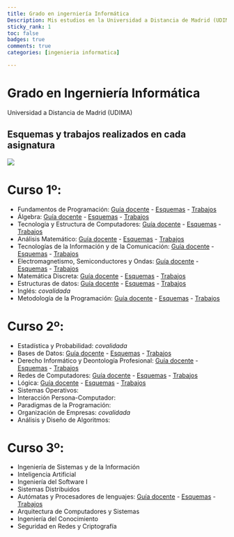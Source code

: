 ```yaml
---
title: Grado en ingerniería Informática
Description: Mis estudios en la Universidad a Distancia de Madrid (UDIMA) 
sticky_rank: 1
toc: false
badges: true
comments: true
categories: [ingenieria informatica]

---
```

# Grado en Ingerniería Informática
Universidad a Distancia de Madrid (UDIMA) 

## Esquemas y trabajos realizados en cada asignatura  

![](https://github.com/juandrh/Estudios_Ingenieria_Informatica/udima.png)
# Curso 1º:
- Fundamentos de Programación: [Guía docente](https://www.udima.es/es/fundamentos-programacion-116.html) - [Esquemas](https://github.com/juandrh/Estudios_Ingenieria_Informatica/tree/main/Curso01/fp/FP-01-10.pdf) - [Trabajos](https://github.com/juandrh/Estudios_Ingenieria_Informatica/tree/main/Curso01/fp) 
- Álgebra: [Guía docente](https://www.udima.es/es/algebra.html) - [Esquemas](https://github.com/juandrh/Estudios_Ingenieria_Informatica/tree/main/Curso01/alg/Esquemas-AL.pdf) - [Trabajos](https://github.com/juandrh/Estudios_Ingenieria_Informatica/tree/main/Curso01/alg) 
- Tecnología y Estructura de Computadores: [Guía docente](https://www.udima.es/es/tecnologia-estructura-computadores-118.html) - [Esquemas](https://github.com/juandrh/Estudios_Ingenieria_Informatica/tree/main/Curso01/tec/Esq-TEC.pdf) - [Trabajos](https://github.com/juandrh/Estudios_Ingenieria_Informatica/tree/main/Curso01/tec) 
- Análisis Matemático: [Guía docente](https://www.udima.es/es/analisis-matematico.html) - [Esquemas](https://github.com/juandrh/Estudios_Ingenieria_Informatica/tree/main/Curso01/am/ESQ-AM.pdf) - [Trabajos](https://github.com/juandrh/Estudios_Ingenieria_Informatica/tree/main/Curso01/am) 
- Tecnologías de la Información y de la Comunicación: [Guía docente](https://www.udima.es/es/tecnologias-informacion-comunicacion-116.html) - [Esquemas](https://github.com/juandrh/Estudios_Ingenieria_Informatica/tree/main/Curso01/tic/Esq-TIC.pdf) - [Trabajos](https://github.com/juandrh/Estudios_Ingenieria_Informatica/tree/main/Curso01/tic) 
- Electromagnetismo, Semiconductores y Ondas: [Guía docente](https://www.udima.es/es/electromagnetismo-semiconductores-ondas.html) - [Esquemas](https://github.com/juandrh/Estudios_Ingenieria_Informatica/tree/main/Curso01/eso/Esq-ES.pdf) - [Trabajos](https://github.com/juandrh/Estudios_Ingenieria_Informatica/tree/main/Curso01/eso) 
- Matemática Discreta: [Guía docente](https://www.udima.es/es/matematica-discreta-116.html) - [Esquemas](https://github.com/juandrh/Estudios_Ingenieria_Informatica/tree/main/Curso01/md/MD.pdf) - [Trabajos](https://github.com/juandrh/Estudios_Ingenieria_Informatica/tree/main/Curso01/md) 
- Estructuras de datos: [Guía docente](https://www.udima.es/es/estructuras-datos-116.html) - [Esquemas](https://github.com/juandrh/Estudios_Ingenieria_Informatica/tree/main/Curso01/ed/Esq-ED.pdf) - [Trabajos](https://github.com/juandrh/Estudios_Ingenieria_Informatica/tree/main/Curso01/ed) 
- Inglés:   _covalidada_
- Metodología de la Programación: [Guía docente](https://www.udima.es/es/metodologia-programacion-118.html) - [Esquemas](https://github.com/juandrh/Estudios_Ingenieria_Informatica/tree/main/Curso01/mp/ESQ-MP.pdf) - [Trabajos](https://github.com/juandrh/Estudios_Ingenieria_Informatica/tree/main/Curso01/mp) 

# Curso 2º:

- Estadística y Probabilidad:   _covalidada_
- Bases de Datos: [Guía docente](https://www.udima.es/es/bases-datos-116.html) - [Esquemas](https://github.com/juandrh/Estudios_Ingenieria_Informatica/tree/main/Curso02/bd/Esq-BBDD.pdf) - [Trabajos](https://github.com/juandrh/Estudios_Ingenieria_Informatica/tree/main/Curso02/bd) 
- Derecho Informático y Deontología Profesional: [Guía docente](https://www.udima.es/es/derecho-informatico-deontologia-profesional.html) - [Esquemas](https://github.com/juandrh/Estudios_Ingenieria_Informatica/tree/main/Curso02/dch/Esq-Derecho.pdf) - [Trabajos](https://github.com/juandrh/Estudios_Ingenieria_Informatica/tree/main/Curso02/dch) 
- Redes de Computadores: [Guía docente](https://www.udima.es/es/redes-de-computadores.html) - [Esquemas](https://github.com/juandrh/Estudios_Ingenieria_Informatica/tree/main/Curso02/redes/Esq-REDES.pdf) - [Trabajos](https://github.com/juandrh/Estudios_Ingenieria_Informatica/tree/main/Curso02/redes) 
- Lógica: [Guía docente](https://www.udima.es/es/logica.html) - [Esquemas](https://github.com/juandrh/Estudios_Ingenieria_Informatica/tree/main/Curso02/log/Esq-LOGICA.pdf) - [Trabajos](https://github.com/juandrh/Estudios_Ingenieria_Informatica/tree/main/Curso02/log) 
- Sistemas Operativos:
- Interacción Persona-Computador:
- Paradigmas de la Programación:
- Organización de Empresas:  _covalidada_
- Análisis y Diseño de Algoritmos:

# Curso 3º:

- Ingeniería de Sistemas y de la Información
- Inteligencia Artificial
- Ingeniería del Software I
- Sistemas Distribuidos
- Autómatas y Procesadores de lenguajes: [Guía docente](https://www.udima.es/es/automatas-procesadores-lenguajes.html) - [Esquemas](https://github.com/juandrh/Estudios_Ingenieria_Informatica/tree/main/Curso03/apl/Esq-Aut-Proc-Leng.pdf) - [Trabajos](https://github.com/juandrh/Estudios_Ingenieria_Informatica/tree/main/Curso03/apl) 
- Arquitectura de Computadores y Sistemas
- Ingeniería del Conocimiento
- Seguridad en Redes y Criptografía

